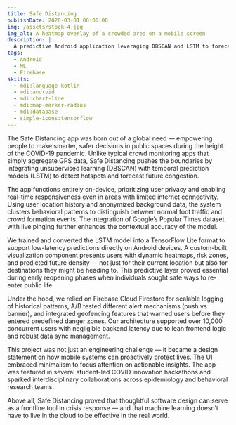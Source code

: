 ```yaml
---
title: Safe Distancing
publishDate: 2020-03-01 00:00:00
img: /assets/stock-4.jpg
img_alt: A heatmap overlay of a crowded area on a mobile screen
description: |
  A predictive Android application leveraging DBSCAN and LSTM to forecast and visualize venue crowding in real-time. Designed to promote public safety during COVID-19.
tags:
  - Android
  - ML
  - Firebase
skills:
  - mdi:language-kotlin
  - mdi:android
  - mdi:chart-line
  - mdi:map-marker-radius
  - mdi:database
  - simple-icons:tensorflow
---
```


The Safe Distancing app was born out of a global need — empowering people to make smarter, safer decisions in public spaces during the height of the COVID-19 pandemic. Unlike typical crowd monitoring apps that simply aggregate GPS data, Safe Distancing pushes the boundaries by integrating unsupervised learning (DBSCAN) with temporal prediction models (LSTM) to detect hotspots and forecast future congestion.

The app functions entirely on-device, prioritizing user privacy and enabling real-time responsiveness even in areas with limited internet connectivity. Using user location history and anonymized background data, the system clusters behavioral patterns to distinguish between normal foot traffic and crowd formation events. The integration of Google’s Popular Times dataset with live pinging further enhances the contextual accuracy of the model.

We trained and converted the LSTM model into a TensorFlow Lite format to support low-latency predictions directly on Android devices. A custom-built visualization component presents users with dynamic heatmaps, risk zones, and predicted future density — not just for their current location but also for destinations they might be heading to. This predictive layer proved essential during early reopening phases when individuals sought safe ways to re-enter public life.

Under the hood, we relied on Firebase Cloud Firestore for scalable logging of historical patterns, A/B tested different alert mechanisms (push vs banner), and integrated geofencing features that warned users before they entered predefined danger zones. Our architecture supported over 10,000 concurrent users with negligible backend latency due to lean frontend logic and robust data sync management.

This project was not just an engineering challenge — it became a design statement on how mobile systems can proactively protect lives. The UI embraced minimalism to focus attention on actionable insights. The app was featured in several student-led COVID innovation hackathons and sparked interdisciplinary collaborations across epidemiology and behavioral research teams.

Above all, Safe Distancing proved that thoughtful software design can serve as a frontline tool in crisis response — and that machine learning doesn’t have to live in the cloud to be effective in the real world.
